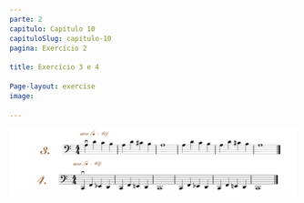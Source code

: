 ```yaml
---
parte: 2
capitulo: Capítulo 10
capituloSlug: capitulo-10
pagina: Exercício 2

title: Exercício 3 e 4

Page-layout: exercise
image:

---
```


<img src="/assets/graphics/content/2_3_1_1_2.png"/>
